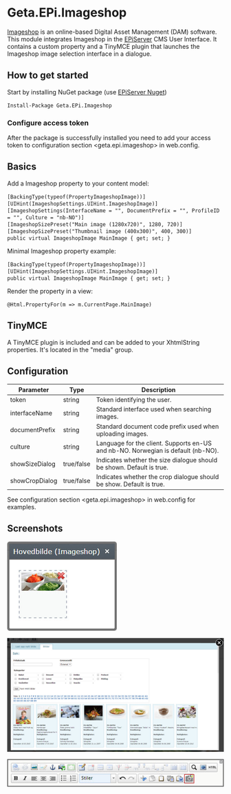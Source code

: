 # Geta.EPi.Imageshop
[Imageshop](http://www.imageshop.org) is an online-based Digital Asset Management (DAM) software. This module integrates Imageshop in the [EPiServer](http://www.episerver.com) CMS User Interface. It contains a custom property and a TinyMCE plugin that launches the Imageshop image selection interface in a dialogue.

## How to get started

Start by installing NuGet package (use [EPiServer Nuget](http://nuget.episerver.com))

    Install-Package Geta.EPi.Imageshop

### Configure access token

After the package is successfully installed you need to add your access token to configuration section &lt;geta.epi.imageshop&gt; in web.config.

## Basics

Add a Imageshop property to your content model:

    [BackingType(typeof(PropertyImageshopImage))]
    [UIHint(ImageshopSettings.UIHint.ImageshopImage)]
    [ImageshopSettings(InterfaceName = "", DocumentPrefix = "", ProfileID = "", Culture = "nb-NO")]
    [ImageshopSizePreset("Main image (1280x720)", 1280, 720)]
    [ImageshopSizePreset("Thumbnail image (400x300)", 400, 300)]
    public virtual ImageshopImage MainImage { get; set; }

Minimal Imageshop property example:

    [BackingType(typeof(PropertyImageshopImage))]
    [UIHint(ImageshopSettings.UIHint.ImageshopImage)]
    public virtual ImageshopImage MainImage { get; set; }

Render the property in a view:

    @Html.PropertyFor(m => m.CurrentPage.MainImage)

## TinyMCE

A TinyMCE plugin is included and can be added to your XhtmlString properties. It's located in the "media" group.

## Configuration

| Parameter      | Type       | Description                                                                      |
| -------------- | ---------- | -------------------------------------------------------------------------------- |
| token          | string     | Token identifying the user.                                                      |
| interfaceName  | string     | Standard interface used when searching images.                                   |
| documentPrefix | string     | Standard document code prefix used when uploading images.                        |
| culture        | string     | Language for the client. Supports en-US and nb-NO. Norwegian is default (nb-NO). |
| showSizeDialog | true/false | Indicates whether the size dialogue should be shown. Default is true.            |
| showCropDialog | true/false | Indicates whether the crop dialogue should be show. Default is true.             |

See configuration section &lt;geta.epi.imageshop&gt; in web.config for examples.

## Screenshots

![ScreenShot](/docs/epi-dialogue.jpg)

![ScreenShot](/docs/imageshop-selection.jpg)

![ScreenShot](/docs/tinymce-plugin.jpg)
